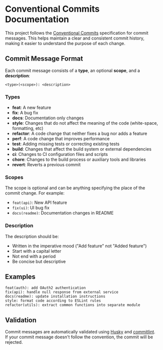 # Conventional Commits Documentation

This project follows the [Conventional Commits](https://www.conventionalcommits.org/) specification for commit messages. This helps maintain a clear and consistent commit history, making it easier to understand the purpose of each change.

## Commit Message Format

Each commit message consists of a **type**, an optional **scope**, and a **description**:

```
<type>(<scope>): <description>
```

### Types

- **feat**: A new feature
- **fix**: A bug fix
- **docs**: Documentation only changes
- **style**: Changes that do not affect the meaning of the code (white-space, formatting, etc)
- **refactor**: A code change that neither fixes a bug nor adds a feature
- **perf**: A code change that improves performance
- **test**: Adding missing tests or correcting existing tests
- **build**: Changes that affect the build system or external dependencies
- **ci**: Changes to CI configuration files and scripts
- **chore**: Changes to the build process or auxiliary tools and libraries
- **revert**: Reverts a previous commit

### Scopes

The scope is optional and can be anything specifying the place of the commit change. For example:
- `feat(api)`: New API feature
- `fix(ui)`: UI bug fix
- `docs(readme)`: Documentation changes in README

### Description

The description should be:
- Written in the imperative mood ("Add feature" not "Added feature")
- Start with a capital letter
- Not end with a period
- Be concise but descriptive

## Examples

```
feat(auth): add OAuth2 authentication
fix(api): handle null response from external service
docs(readme): update installation instructions
style: format code according to ESLint rules
refactor(utils): extract common functions into separate module
```

## Validation

Commit messages are automatically validated using [Husky](https://github.com/typicode/husky) and [commitlint](https://github.com/conventional-changelog/commitlint). If your commit message doesn't follow the convention, the commit will be rejected. 